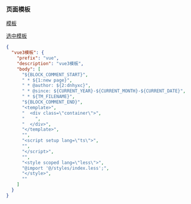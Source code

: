### 页面模板

[模板](https://www.php.cn/xiazai/code/houduan?p=3)

[选中模板](https://www.php.cn/xiazai/demo/7589)

```json
{
  "vue3模板": {
    "prefix": "vue",
    "description": "vue3模板",
    "body": [
      "${BLOCK_COMMENT_START}",
      " * ${1:new page}",
      " * @author: ${2:dnhyxc}",
      " * @since: ${CURRENT_YEAR}-${CURRENT_MONTH}-${CURRENT_DATE}",
      " * ${TM_FILENAME}",
      "${BLOCK_COMMENT_END}",
      "<template>",
      "  <div class=\"container\">",
      "    ",
      "  </div>",
      "</template>",
      "",
      "<script setup lang=\"ts\">",
      "",
      "</script>",
      "",
      "<style scoped lang=\"less\">",
      "@import '@/styles/index.less';",
      "</style>",
      ""
    ]
  }
}
```